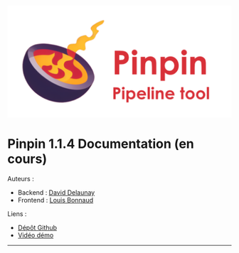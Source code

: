![pinpin image](images/pinpin_image.png)

# Pinpin 1.1.4 Documentation (en cours)

Auteurs :
- Backend : [David Delaunay](https://www.linkedin.com/in/david-delaunay-472591208/)
- Frontend : [Louis Bonnaud](https://www.linkedin.com/in/louis-bonnaud-306326269/)

Liens :
- [Dépôt Github](https://github.com/DavidDelaunay43/Pinpin)
- [Vidéo démo](https://drive.google.com/file/d/10YehbPR1uPyZ06t0iNpxC801drbTmxbr/view?usp=sharing)

***